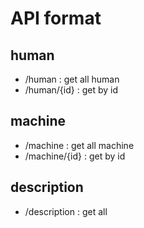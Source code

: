# API format
## human
* /human        : get all human
* /human/{id}   : get by id
## machine
* /machine      : get all machine
* /machine/{id} : get by id
## description
* /description  : get all
